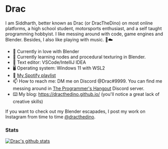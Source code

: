 # Drac

I am Siddharth, better known as Drac (or DracTheDino) on most online platforms, a high school student, motorsports enthusiast, and a self taught programming hobbyist. I like messing around with code, game engines and Blender. Besides, I also like playing with music. 🚙☁️ 

- 🌱 Currently in love with Blender
- 📘 Currently learning nodes and procedural texturing in Blender.
- 📔 Text editor: VSCode/IntelliJ IDEA
- 🖥️ Operating system: Windows 11 with WSL2 
- 🎵 [My Spotify playlist](https://open.spotify.com/playlist/16c8EwGMSEp9NSRW8uZOSL?si=41c4699d34754baa)
- 📫 How to reach me: DM me on Discord @Drac#9999. You can find me messing around in [The Programmer's Hangout](https://discord.gg/programming) Discord server. 
- ⌨️ My blog: https://dracthedino.github.io/ (you'll notice a great lack of creative skills)

If you want to check out my Blender escapades, I post my work on Instagram from time to time [@dracthedino](https://www.instagram.com/dracthedino/).

### Stats

[![Drac's github stats](https://github-readme-stats.vercel.app/api?username=DracTheDino&theme=radical)](https://github.com/anuraghazra/github-readme-stats)
